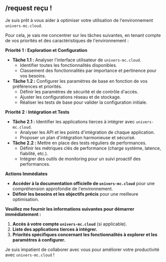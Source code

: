 ## /request reçu ! 

Je suis prêt à vous aider à optimiser votre utilisation de l'environnement `univers-mc.cloud`.  

Pour cela, je vais me concentrer sur les tâches suivantes, en tenant compte de vos priorités et des caractéristiques de l'environnement :

**Priorité 1 : Exploration et Configuration**

* **Tâche 1.1 :** Analyser l'interface utilisateur de `univers-mc.cloud`. 
   *  Identifier toutes les fonctionnalités disponibles.
   *  Classement des fonctionnalités par importance et pertinence pour vos besoins.
* **Tâche 1.2 :** Configurer les paramètres de base en fonction de vos préférences et priorités. 
   *  Définir les paramètres de sécurité et de contrôle d'accès.
   *  Ajuster les configurations réseau et de stockage.
   *  Réaliser les tests de base pour valider la configuration initiale.

**Priorité 2 : Intégration et Tests**

* **Tâche 2.1 :** Identifier les applications tierces à intégrer avec `univers-mc.cloud`.
   *  Analyser les API et les points d'intégration de chaque application.
   *  Proposer un plan d'intégration harmonieuse et sécurisé.
* **Tâche 2.2 :** Mettre en place des tests réguliers de performances. 
   *  Définir les métriques clés de performance (charge système, latence, fiabilité, etc.).
   *  Intégrer des outils de monitoring pour un suivi proactif des performances.

**Actions Immédiates**

* **Accéder à la documentation officielle de `univers-mc.cloud`** pour une compréhension approfondie de l'environnement.
* **Définir les besoins et les objectifs précis** pour une meilleure optimisation.


**Veuillez me fournir les informations suivantes pour démarrer immédiatement :**

1. **Accès à votre compte `univers-mc.cloud`** (si applicable).
2. **Liste des applications tierces à intégrer.**
3. **Priorités spécifiques concernant les fonctionnalités à explorer et les paramètres à configurer.**


Je suis impatient de collaborer avec vous pour améliorer votre productivité avec `univers-mc.cloud` !
